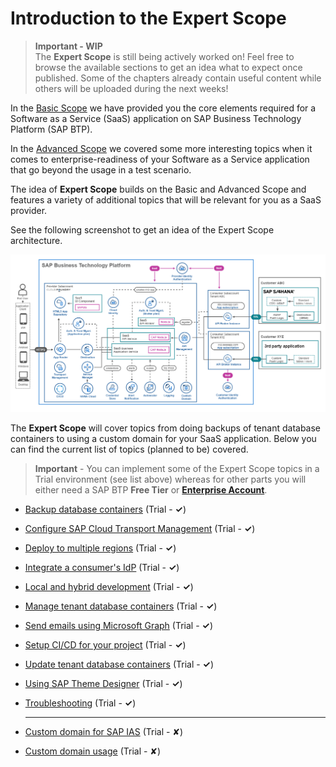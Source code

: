 # Introduction to the Expert Scope

> **Important - WIP** <br>
> The **Expert Scope** is still being actively worked on! Feel free to browse the available sections to get an idea what to expect once published. Some of the chapters already contain useful content while others will be uploaded during the next weeks!

In the [Basic Scope](../../2-basic/0-introduction-basic-scope/README.MD) we have provided you the core elements required for a Software as a Service (SaaS) application on SAP Business Technology Platform (SAP BTP). 

In the [Advanced Scope](../../3-advanced/0-introduction-advanced-scope/README.MD) we covered some more interesting topics when it comes to enterprise-readiness of your Software as a Service application that go beyond the usage in a  test scenario. 

The idea of **Expert Scope** builds on the Basic and Advanced Scope and features a variety of additional topics that will be relevant for you as a SaaS provider. 

See the following screenshot to get an idea of the Expert Scope architecture.

[<img src="./images/App_Architecture_Expert.png" width="600" />](./images/App_Architecture_Expert.png)

The **Expert Scope** will cover topics from doing backups of tenant database containers to using a custom domain for your SaaS application. Below you can find the current list of topics (planned to be) covered.  

> **Important** - You can implement some of the Expert Scope topics in a Trial environment (see list above) whereas for other parts you will either need a SAP BTP **Free Tier** or [**Enterprise Account**](https://help.sap.com/docs/BTP/65de2977205c403bbc107264b8eccf4b/171511cc425c4e079d0684936486eee6.html). 


* [Backup database containers](../backup-database-containers/README.MD) (Trial - **✓**)
* [Configure SAP Cloud Transport Management](../configure-transport-management/README.MD) (Trial - **✓**)
* [Deploy to multiple regions](../deploy-multiple-regions/README.MD) (Trial - **✓**)
* [Integrate a consumer's IdP](../integrate-consumers-idp/README.MD) (Trial - **✓**)
* [Local and hybrid development](../local-hybrid-development/README.MD) (Trial - **✓**)
* [Manage tenant database containers](../manage-tenant-containers/README.MD) (Trial - **✓**)
* [Send emails using Microsoft Graph](../send-emails-graph-api/README.MD) (Trial - **✓**)
* [Setup CI/CD for your project](../setup-cicd-for-project/README.MD) (Trial - **✓**)
* [Update tenant database containers](../update-tenant-containers/README.MD) (Trial - **✓**)
* [Using SAP Theme Designer](../using-sap-theme-designer/README.MD) (Trial - **✓**)
* [Troubleshooting](../troubleshooting/README.MD) (Trial - **✓**)

    ----

* [Custom domain for SAP IAS](../custom-domain-for-ias/README.MD) (Trial - ✘)
* [Custom domain usage](../custom-domain-usage/README.MD) (Trial - ✘)
